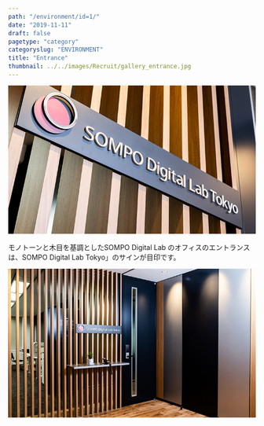 ```yaml
---
path: "/environment/id=1/"
date: "2019-11-11"
draft: false
pagetype: "category"
categoryslug: "ENVIRONMENT"
title: "Entrance"
thumbnail: ../../images/Recruit/gallery_entrance.jpg
---
```



![画像](../../images/Recruit/topics/environment/entrance01.jpg)

モノトーンと⽊⽬を基調としたSOMPO Digital Lab のオフィスのエントランスは、SOMPO Digital Lab Tokyo」のサインが⽬印です。


![画像](../../images/Recruit/topics/environment/entrance02.jpg)